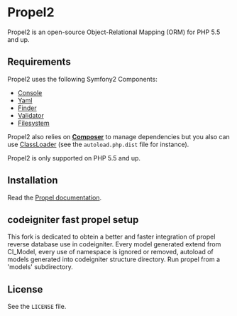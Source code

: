 # Propel2

Propel2 is an open-source Object-Relational Mapping (ORM) for PHP 5.5 and up.


## Requirements

Propel2 uses the following Symfony2 Components:

* [Console](https://github.com/symfony/Console)
* [Yaml](https://github.com/symfony/Yaml)
* [Finder](https://github.com/symfony/Finder)
* [Validator](https://github.com/symfony/Validator)
* [Filesystem](https://github.com/symfony/Filesystem)

Propel2 also relies on [**Composer**](https://github.com/composer/composer) to manage dependencies but you
also can use [ClassLoader](https://github.com/symfony/ClassLoader) (see the `autoload.php.dist` file for instance).

Propel2 is only supported on PHP 5.5 and up.


## Installation

Read the [Propel documentation](http://propelorm.org/documentation/01-installation.html).

## codeigniter fast propel setup

This fork is dedicated to obtein a better and faster integration of propel reverse database use in codeigniter.
Every model generated extend from CI_Model, every use of namespace is ignored or removed, autoload of models generated into
codeigniter structure directory.
Run propel from a 'models' subdirectory.



## License

See the `LICENSE` file.

